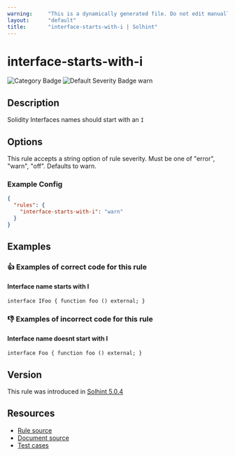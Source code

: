 ```yaml
---
warning:     "This is a dynamically generated file. Do not edit manually."
layout:      "default"
title:       "interface-starts-with-i | Solhint"
---
```


# interface-starts-with-i
![Category Badge](https://img.shields.io/badge/-Style%20Guide%20Rules-informational)
![Default Severity Badge warn](https://img.shields.io/badge/Default%20Severity-warn-yellow)

## Description
Solidity Interfaces names should start with an `I`

## Options
This rule accepts a string option of rule severity. Must be one of "error", "warn", "off". Defaults to warn.

### Example Config
```json
{
  "rules": {
    "interface-starts-with-i": "warn"
  }
}
```


## Examples
### 👍 Examples of **correct** code for this rule

#### Interface name starts with I

```solidity
interface IFoo { function foo () external; }
```

### 👎 Examples of **incorrect** code for this rule

#### Interface name doesnt start with I

```solidity
interface Foo { function foo () external; }
```

## Version
This rule was introduced in [Solhint 5.0.4](https://github.com/protofire/solhint/blob/v5.0.4)

## Resources
- [Rule source](https://github.com/protofire/solhint/blob/master/lib/rules/best-practices/interface-starts-with-i.js)
- [Document source](https://github.com/protofire/solhint/blob/master/docs/rules/best-practices/interface-starts-with-i.md)
- [Test cases](https://github.com/protofire/solhint/blob/master/test/rules/best-practices/interface-starts-with-i.js)
